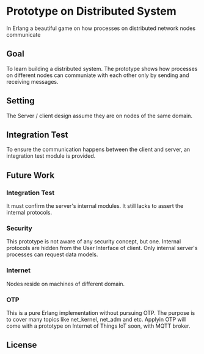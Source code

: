 # Prototype on Distributed System

In Erlang a beautiful game on how processes on distributed network nodes communicate

## Goal

To learn building a distributed system. The prototype shows how processes on different nodes can communiate with each other only by sending and receiving messages.

## Setting

The Server / client design assume they are on nodes of the same domain. 

## Integration Test

To ensure the communication happens between the client and server, an integration test module is provided.

## Future Work

### Integration Test

It must confirm the server's internal modules. It still lacks to assert the internal protocols.

### Security

This prototype is not aware of any security concept, but one. Internal protocols are hidden from the User Interface of client. Only internal server's processes can request data models.

### Internet 

Nodes reside on machines of different domain. 

### OTP

This is a pure Erlang implementation without pursuing OTP. The purpose is to cover many topics like net_kernel, net_adm and etc. Applyin OTP will come with a prototype on Internet of Things IoT soon, with MQTT broker.

## License

